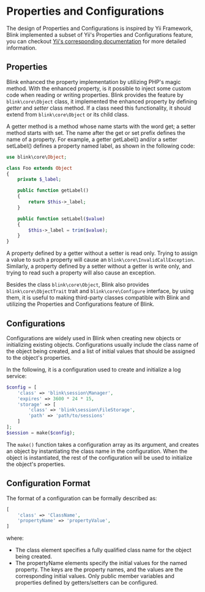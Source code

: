 Properties and Configurations
=============================

The design of Properties and Configurations is inspired by Yii Framework, Blink implemented a subset of Yii's Properties
and Configurations feature, you can checkout [Yii's corresponding documentation](https://github.com/yiisoft/yii2/blob/master/docs/guide/concept-configurations.md)
for more detailed information.

Properties
----------

Blink enhanced the property implementation by utilizing PHP's magic method. With the enhanced property, is it possible
to inject some custom code when reading or writing properties. Blink provides the feature by `blink\core\Object` class,
it implemented the enhanced property by defining *getter* and *setter* class method. If a class need this functionality,
it should extend from `blink\core\Object` or its child class.

A getter method is a method whose name starts with the word get; a setter method starts with set. The name after the 
get or set prefix defines the name of a property. For example, a getter getLabel() and/or a setter setLabel() defines a
property named label, as shown in the following code:

```php
use blink\core\Object;

class Foo extends Object
{
    private $_label;

    public function getLabel()
    {
        return $this->_label;
    }

    public function setLabel($value)
    {
        $this->_label = trim($value);
    }
}
```

A property defined by a getter without a setter is read only. Trying to assign a value to such a property will cause an 
`blink\core\InvalidCallException`. Similarly, a property defined by a setter without a getter is write only, and trying
to read such a property will also cause an exception. 

Besides the class `blink\core\Object`, Blink also provides `blink\core\ObjectTrait` trait and `blink\core\Configure`
interface, by using them, it is useful to making third-party classes compatible with Blink and utilizing the Properties
and Configurations feature of Blink.


Configurations
--------------

Configurations are widely used in Blink when creating new objects or initializing existing objects. Configurations
usually include the class name of the object being created, and a list of initial values that should be assigned to
the object's properties.

In the following, it is a configuration used to create and initialize a log service:

```php
$config = [
    'class' => 'blink\session\Manager',
    'expires' => 3600 * 24 * 15,
    'storage' => [
        'class' => 'blink\session\FileStorage',
        'path' => 'path/to/sessions'
    ]
];
$session = make($config);
```

The `make()` function takes a configuration array as its argument, and creates an object by instantiating the class
name in the configuration. When the object is instantiated, the rest of the configuration will be used to initialize
the object's properties.

Configuration Format
--------------------

The format of a configuration can be formally described as:

```php
[
    'class' => 'ClassName',
    'propertyName' => 'propertyValue',
]
```

where:

* The class element specifies a fully qualified class name for the object being created.
* The propertyName elements specify the initial values for the named property. The keys are the property names, and
  the values are the corresponding initial values. Only public member variables and properties defined by getters/setters
  can be configured.
